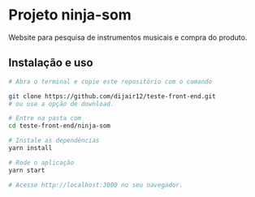 # Projeto ninja-som

Website para pesquisa de instrumentos musicais e compra do produto.

## Instalação e uso

```bash
# Abra o terminal e copie este repositório com o comando

git clone https://github.com/dijair12/teste-front-end.git
# ou use a opção de download.

# Entre na pasta com 
cd teste-front-end/ninja-som

# Instale as dependências
yarn install

# Rode o aplicação
yarn start

# Acesse http://localhost:3000 no seu navegador.
```